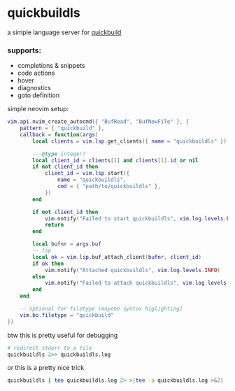 # quickbuildls

a simple language server for [quickbuild](https://github.com/nordtechtiger/quickbuild)

### supports:

- completions & snippets
- code actions
- hover
- diagnostics
- goto definition


simple neovim setup:

```lua
vim.api.nvim_create_autocmd({ "BufRead", "BufNewFile" }, {
    pattern = { "quickbuild" },
    callback = function(args)
        local clients = vim.lsp.get_clients({ name = "quickbuildls" })

        ---@type integer?
        local client_id = clients[1] and clients[1].id or nil
        if not client_id then
            client_id = vim.lsp.start({
                name = "quickbuildls",
                cmd = { "path/to/quickbuildls" },
            })
        end

        if not client_id then
            vim.notify("Failed to start quickbuildls", vim.log.levels.ERROR)
            return
        end

        local bufnr = args.buf
        -- lsp
        local ok = vim.lsp.buf_attach_client(bufnr, client_id)
        if ok then
            vim.notify("Attached quickbuildls", vim.log.levels.INFO)
        else
            vim.notify("Failed to attach quickbuildls", vim.log.levels.WARN)
        end
    end

    -- optional for filetype (mayebe syntax higlighting)
    vim.bo.filetype = "quickbuild"
})

```


btw this is pretty useful for debugging

```bash
# redirect stderr to a file
quickbuildls 2>> quickbuildls.log
```

or this is a pretty nice trick 
```bash
quickbuildls | tee quickbuildls.log 2> >(tee -a quickbuildls.log >&2)
```
